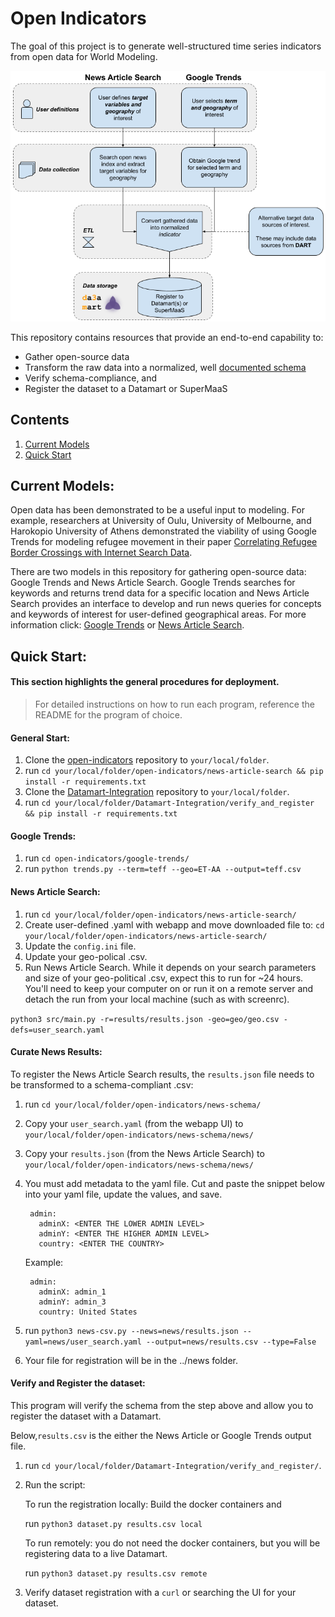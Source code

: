 # Open Indicators
The goal of this project is to generate well-structured time series indicators from open data for World Modeling. 

![Architecture](imgs/architecture.png)

This repository contains resources that provide an end-to-end capability to:

  - Gather open-source data
  - Transform the raw data into a normalized, well [documented schema](https://docs.google.com/spreadsheets/d/1BI0hsomtAyuzDTwc-7EgDxx8y1uTpsmeGWaEEPUGCXc/edit#gid=0)
  - Verify schema-compliance, and 
  - Register the dataset to a Datamart or SuperMaaS 


## Contents
1. [Current Models](#current-models)
2. [Quick Start](#quick-start)


## Current Models:

Open data has been demonstrated to be a useful input to modeling. For example, researchers at University of Oulu, University of Melbourne, and Harokopio University of Athens demonstrated the viability of using Google Trends for modeling refugee movement in their paper [Correlating Refugee Border Crossings with Internet Search Data](http://jultika.oulu.fi/files/nbnfi-fe201901222715.pdf).

There are two models in this repository for gathering open-source data: Google Trends and News Article Search. Google Trends searches for keywords and returns trend data for a specific location and News Article Search provides an interface to develop and run news queries for concepts and keywords of interest for user-defined geographical areas.  For more information click: [Google Trends](https://github.com/jataware/open_-indicators/tree/master/google-trends) or [News Article Search](https://github.com/jataware/open-indicators/tree/master/news-article-search).


## Quick Start:

#### This section highlights the general procedures for deployment. 

> For detailed instructions on how to run each program, reference the README for the program of choice.

#### General Start:

1. Clone the [open-indicators](https://github.com/jataware/open-indicators) repository to `your/local/folder`.
2. run `cd your/local/folder/open-indicators/news-article-search && pip install -r requirements.txt`
3. Clone the [Datamart-Integration](https://github.com/WorldModelers/Datamart-Integration) repository to `your/local/folder`.
4. run `cd your/local/folder/Datamart-Integration/verify_and_register && pip install -r requirements.txt`

#### Google Trends:

1. run `cd open-indicators/google-trends/`
2. run `python trends.py --term=teff --geo=ET-AA --output=teff.csv`

#### News Article Search:

1. run `cd your/local/folder/open-indicators/news-article-search/`
2. Create user-defined .yaml with webapp and move downloaded file to: `cd your/local/folder/open-indicators/news-article-search/`
3. Update the `config.ini` file.
4. Update your geo-polical .csv.
5. Run News Article Search. While it depends on your search parameters and size of your geo-political .csv, expect this to run for ~24 hours. You'll need to keep your computer on or run it on a remote server and detach the run from your local machine (such as with screenrc).

 `python3 src/main.py -r=results/results.json -geo=geo/geo.csv -defs=user_search.yaml`

#### Curate News Results:
To register the News Article Search results, the `results.json` file needs to be transformed to a schema-compliant .csv:

1. run `cd your/local/folder/open-indicators/news-schema/`
2. Copy your `user_search.yaml` (from the webapp UI) to `your/local/folder/open-indicators/news-schema/news/`
3. Copy your `results.json` (from the News Article Search) to `your/local/folder/open-indicators/news-schema/news/`
4. You must add metadata to the yaml file.  Cut and paste the snippet below into your yaml file, update the values, and save.

        admin:
          adminX: <ENTER THE LOWER ADMIN LEVEL>
          adminY: <ENTER THE HIGHER ADMIN LEVEL>
          country: <ENTER THE COUNTRY>

    Example:
    
        admin:
          adminX: admin_1
          adminY: admin_3
          country: United States

5. run `python3 news-csv.py --news=news/results.json --yaml=news/user_search.yaml --output=news/results.csv --type=False`
6. Your file for registration will be in the ../news folder. 
#### Verify and Register the dataset:

This program will verify the schema from the step above and allow you to register the dataset with a Datamart.

Below,`results.csv` is the either the News Article or Google Trends output file.
1. run `cd your/local/folder/Datamart-Integration/verify_and_register/`.
2. Run the script:
  
    To run the registration locally: Build the docker containers and

   run `python3 dataset.py results.csv local`

   To run remotely: you do not need the docker containers, but you will be registering data to a live Datamart.

   run `python3 dataset.py results.csv remote`

3. Verify dataset registration with a `curl` or searching the UI for your dataset.

